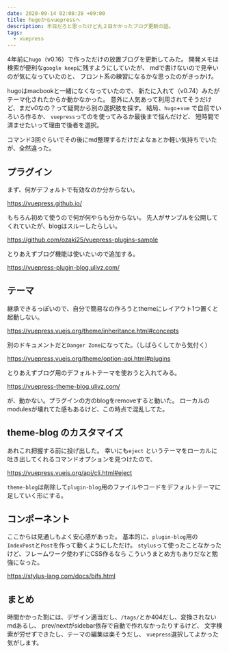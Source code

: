 ```yaml
---
date: 2020-09-14 02:08:28 +09:00
title: hugoからvuepressへ
description: 半日だろと思ったけど丸２日かかったブログ更新の話。
tags:
  - vuepress
---
```


4年前に`hugo`（v0.16）で作っただけの放置ブログを更新してみた。
開発メモは検索が便利な`google keep`に残すようにしていたが、
mdで書けないので見辛いのが気になっていたのと、
フロント系の練習になるかな思ったのがきっかけ。

hugoはmacbookと一緒になくなっていたので、
新たに入れて（v0.74）みたがテーマ化されたからか動かなかった。
意外に人気あって利用されてそうだけど、まだv0なの？って疑問から別の選択肢を探す。
結局、`hugo`+`vue` で自前でいろいろ作るか、
`vuepress`ってのを使ってみるか最後まで悩んだけど、
短時間で済ませたいって理由で後者を選択。

コマンド3回ぐらいでその後にmd整理するだけだよなぁとか軽い気持ちでいたが、全然違った。

## プラグイン

まず、何がデフォルトで有効なのか分からない。

https://vuepress.github.io/

もちろん初めて使うので何が何やらも分からない。
先人がサンプルを公開してくれていたが、blogはスルーしたらしい。

https://github.com/ozaki25/vuepress-plugins-sample

とりあえずブログ機能は使いたいので追加する。

https://vuepress-plugin-blog.ulivz.com/

## テーマ

継承できるっぽいので、自分で簡易なの作ろうとthemeにレイアウト1つ置くと起動しない。

https://vuepress.vuejs.org/theme/inheritance.html#concepts

別のドキュメントだと`Danger Zone`になってた。（しばらくしてから気付く）

https://vuepress.vuejs.org/theme/option-api.html#plugins

とりあえずブログ用のデフォルトテーマを使おうと入れてみる。

https://vuepress-theme-blog.ulivz.com/

が、動かない。プラグインの方のblogをremoveすると動いた。
ローカルのmodulesが壊れてた感もあるけど、この時点で混乱してた。

## theme-blog のカスタマイズ

あれこれ把握する前に投げ出した。
幸いにも`eject` というテーマをローカルに吐き出してくれるコマンドオプションを見つけたので、

https://vuepress.vuejs.org/api/cli.html#eject

`theme-blog`は削除して`plugin-blog`用のファイルやコードをデフォルトテーマに足していく形にする。

## コンポーネント

ここからは見通しもよく安心感があった。
基本的に、`plugin-blog`用の`IndexPost`と`Post`を作って動くようにしただけ。
`stylus`って使ったことなかったけど、フレームワーク使わずにCSS作るなら
こういうまとめ方もありだなと勉強になった。

https://stylus-lang.com/docs/bifs.html

## まとめ

時間かかった割には、デザイン適当だし、`/tags/`とか404だし、変換されないmdあるし、
prev/nextがsidebar依存で自動で作れなかったりするけど、
文字検索が労せずできたし、テーマの編集は楽そうだし、
`vuepress`選択してよかった気がします。

